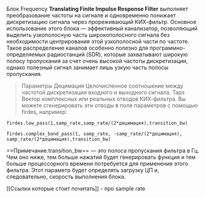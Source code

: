 Блок Frequency **Translating Finite Impulse Response Filter** выполняет преобразование частоты на сигнале и одновременно понижает дискретизацию сигнала через прореживающий КИХ-фильтр. 
Основное использование этого блока — эффективный канализатор, позволяющий выделить узкополосную часть широкополосного сигнала без необходимости центрирования этой узкополосной части по частоте. 
Такое распределение каналов особенно полезно для программно-определяемых радиостанций (SDR), которые захватывают широкую полосу пропускания за счет очень высокой частоты дискретизации, однако полезный сигнал занимает лишь узкую часть полосы пропускания.
> Параметры 
>   Децимация
>       Целочисленное соотношение между частотой дискретизации входного и выходного сигнала.
>    Taps 
>      Вектор комплексных или реальных отводов КИХ-фильтра. Вы можете сгенерировать эти отводы в поле параметров с помощью firdes, например:
>         
```
firdes.low_pass(1,samp_rate,samp_rate/(2*децимация),transition_bw)
```

```
firdes.complex_band_pass(1, samp_rate, -samp_rate/(2*децимация), samp_rate/(2*децимация),transition_bw)
```


==Примечание.transition_bw== — это полоса пропускания фильтра в Гц. Чем оно ниже, тем больше нажатий будет генерировать функция и тем больше процессорного времени потребуется для применения этого фильтра. Этот параметр будет определять загрузку ЦП и, следовательно, скорость выполнения блока.

[[Ссылки которые стоит почитать]] - про sample rate 
